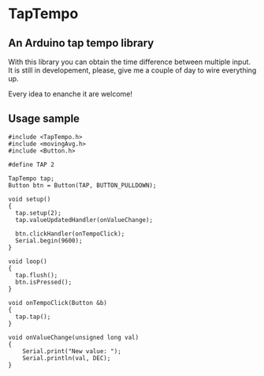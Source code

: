 TapTempo
========

An Arduino tap tempo library
----------------------------

With this library you can obtain the time difference between multiple input.
It is still in developement, please, give me a couple of day to wire everything up.

Every idea to enanche it are welcome!

Usage sample
------------
```
#include <TapTempo.h>
#include <movingAvg.h>
#include <Button.h>

#define TAP 2

TapTempo tap;
Button btn = Button(TAP, BUTTON_PULLDOWN);

void setup()
{
  tap.setup(2);
  tap.valueUpdatedHandler(onValueChange);  
  
  btn.clickHandler(onTempoClick);
  Serial.begin(9600);
}

void loop()
{  
  tap.flush();
  btn.isPressed();
}

void onTempoClick(Button &b)
{
  tap.tap();
}

void onValueChange(unsigned long val)
{
    Serial.print("New value: ");
    Serial.println(val, DEC);
}
```
